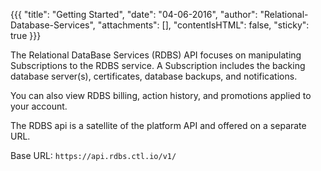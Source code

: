 {{{ 
    "title": "Getting Started",
    "date": "04-06-2016",
    "author": "Relational-Database-Services",
    "attachments": [],
    "contentIsHTML": false,
    "sticky": true
}}}

The Relational DataBase Services (RDBS) API focuses on manipulating Subscriptions to the RDBS service. A Subscription includes the backing database server(s), certificates, database backups, and notifications.

You can also view RDBS billing, action history, and promotions applied to your account.

The RDBS api is a satellite of the platform API and offered on a separate URL.

Base URL: `https://api.rdbs.ctl.io/v1/`

